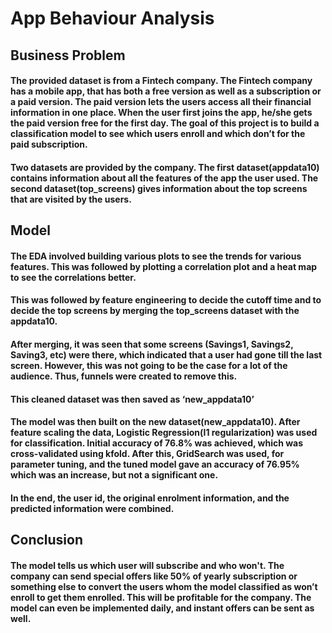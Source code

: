 # App Behaviour Analysis

## Business Problem
#### The provided dataset is from a Fintech company. The Fintech company has a mobile app, that has both a free version as well as a subscription or a paid version. The paid version lets the users access all their financial information in one place. When the user first joins the app, he/she gets the paid version free for the first day. The goal of this project is to build a classification model to see which users enroll and which don’t for the paid subscription.
#### Two datasets are provided by the company. The first dataset(appdata10) contains information about all the features of the app the user used. The second dataset(top_screens) gives information about the top screens that are visited by the users.

## Model
#### The EDA involved building various plots to see the trends for various features. This was followed by plotting a correlation plot and a heat map to see the correlations better.
#### This was followed by feature engineering to decide the cutoff time and to decide the top screens by merging the top_screens dataset with the appdata10.
#### After merging, it was seen that some screens (Savings1, Savings2, Saving3, etc) were there, which indicated that a user had gone till the last screen. However, this was not going to be the case for a lot of the audience. Thus, funnels were created to remove this.
#### This cleaned dataset was then saved as ‘new_appdata10’
#### The model was then built on the new dataset(new_appdata10). After feature scaling the data, Logistic Regression(l1 regularization) was used for classification. Initial accuracy of 76.8% was achieved, which was cross-validated using kfold. After this, GridSearch was used, for parameter tuning, and the tuned model gave an accuracy of 76.95% which was an increase, but not a significant one.
#### In the end, the user id, the original enrolment information, and the predicted information were combined.

## Conclusion
#### The model tells us which user will subscribe and who won't. The company can send special offers like 50% of yearly subscription or something else to convert the users whom the model classified as won’t enroll to get them enrolled. This will be profitable for the company. The model can even be implemented daily, and instant offers can be sent as well.
